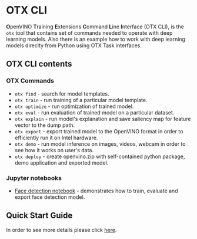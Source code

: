 # OTX CLI

**O**penVINO **T**raining **E**xtensions **C**ommand **L**ine **I**nterface (OTX CLI), is the `otx` tool that contains set of commands needed to operate with deep learning models. Also there is an example how to work with deep learning models direclty from Python using OTX Task interfaces.

## OTX CLI contents

### OTX Commands

- `otx find` - search for model templates.
- `otx train` - run training of a particular model template.
- `otx optimize` - run optimization of trained model.
- `otx eval` - run evaluation of trained model on a particular dataset.
- `otx explain` - run model's explanation and save saliency map for feature vector to the dump path.
- `otx export` - export trained model to the OpenVINO format in order to efficiently run it on Intel hardware.
- `otx demo` - run model inference on images, videos, webcam in order to see how it works on user's data.
- `otx deploy` - create openvino.zip with self-contained python package, demo application and exported model.

### Jupyter notebooks

- [Face detection notebook](notebooks/train.ipynb) - demonstrates how to train, evaluate and export face detection model.

## Quick Start Guide

In order to see more details please click [here](../QUICK_START_GUIDE.md).
